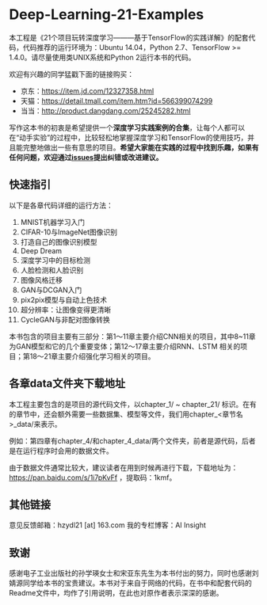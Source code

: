 # Deep-Learning-21-Examples
本工程是《21个项目玩转深度学习———基于TensorFlow的实践详解》的配套代码，代码推荐的运行环境为：Ubuntu 14.04，Python 2.7、TensorFlow >= 1.4.0。请尽量使用类UNIX系统和Python 2运行本书的代码。


欢迎有兴趣的同学猛戳下面的链接购买：

* 京东：https://item.jd.com/12327358.html
* 天猫：https://detail.tmall.com/item.htm?id=566399074299
* 当当：http://product.dangdang.com/25245282.html


写作这本书的初衷是希望提供一个**深度学习实践案例的合集**，让每个人都可以在“动手实验”的过程中，比较轻松地掌握深度学习和TensorFlow的使用技巧，并且能完整地做出一些有意思的项目。**希望大家能在实践的过程中找到乐趣，如果有任何问题，欢迎通过[issues](https://github.com/hzy46/Deep-Learning-21-Examples/issues)提出纠错或改进建议。**

快速指引
----
以下是各章代码详细的运行方法：

1. MNIST机器学习入门
2. CIFAR-10与ImageNet图像识别
3. 打造自己的图像识别模型
4. Deep Dream
5. 深度学习中的目标检测
6. 人脸检测和人脸识别
7. 图像风格迁移
8. GAN与DCGAN入门
9. pix2pix模型与自动上色技术
10. 超分辨率：让图像变得更清晰
11. CycleGAN与非配对图像转换

本书包含的项目主要有三部分：第1～11章主要介绍CNN相关的项目，其中8~11章为GAN模型和它的几个重要变体；第12～17章主要介绍RNN、LSTM 相关的项目；第18～21章主要介绍强化学习相关的项目。

## 各章data文件夹下载地址
本工程主要包含的是项目的源代码文件，以chapter_1/ ~ chapter_21/ 标识。在有的章节中，还会额外需要一些数据集、模型等文件，我们用chapter_<章节名>_data/来表示。

例如：第四章有chapter_4/和chapter_4_data/两个文件夹，前者是源代码，后者是在运行程序时会用的数据文件。

由于数据文件通常比较大，建议读者在用到时候再进行下载，下载地址为：https://pan.baidu.com/s/1i7pKvFf ，提取码：1kmf。

## 其他链接
意见反馈邮箱：hzydl21 [at] 163.com
我的专栏博客：AI Insight
## 致谢
感谢电子工业出版社的孙学瑛女士和宋亚东先生为本书付出的努力，同时也感谢刘婧源同学给本书的宝贵建议。本书对于来自于网络的代码，在书中和配套代码的Readme文件中，均作了引用说明，在此也对原作者表示深深的感谢。
